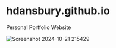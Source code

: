 # hdansbury.github.io
Personal Portfolio Website


![Screenshot 2024-10-21 215429](https://github.com/user-attachments/assets/3aaf890e-924b-43fc-8673-df8e0249dfa1)
